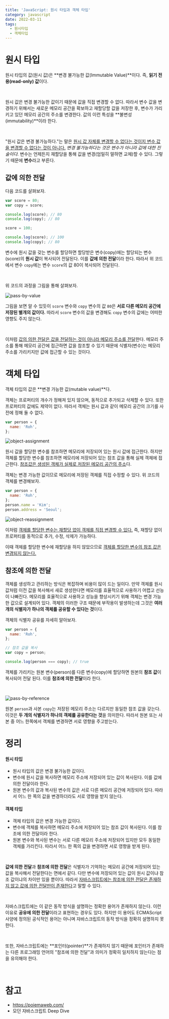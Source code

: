 ```yaml
---
title: 'JavaScript: 원시 타입과 객체 타입'
category: javascript
date: 2022-03-11
tags:
  - 원시타입
  - 객체타입
---
```


# 원시 타입

원시 타입의 값(원시 값)은 **변경 불가능한 값(Immutable Value)**이다. 즉, **읽기 전용(read-only) 값**이다.

<br/>

원시 값은 변경 불가능한 값이기 때문에 값을 직접 변경할 수 없다. 따라서 변수 값을 변경하기 위해서는 새로운 메모리 공간을 확보하고 재할당할 값을 저장한 후, 변수가 가리키고 있던 메모리 공간의 주소를 변경한다. 값의 이런 특성을 **불변성(immutability)**이라 한다.

<br/>

"원시 값은 변경 불가능하다."는 말은 <u>원시 값 자체를 변경할 수 없다는 것이지 변수 값을 변경할 수 없다는 것이 아니다.</u> _변경 불가능하다는 것은 변수가 아니라 값에 대한 진술이다._ 변수는 언제든지 재할당을 통해 값을 변경(엄밀히 말하면 교체)할 수 있다. 그렇기 때문에 **변수**라고 부른다.

## 값에 의한 전달

다음 코드를 살펴보자.

```js
var score = 80;
var copy = score;

console.log(score); // 80
console.log(copy); // 80

score = 100;

console.log(score); // 100
console.log(copy); // 80
```

변수에 원시 값을 갖는 변수를 할당하면 할당받은 변수(copy)에는 할당되는 변수(score)의 **원시 값**이 복사되어 전달된다. 이를 **값에 의한 전달**이라 한다. 따라서 위 코드에서 변수 `copy`에는 변수 `score`의 값 80이 복사되어 전달된다.

<br/>

위 코드의 과정을 그림을 통해 살펴보자.

![pass-by-value](./image/pass-by-value.png)

그림을 보면 알 수 있듯이 `score` 변수와 `copy` 변수의 값 `80`은 **서로 다른 메모리 공간에 저장된 별개의 값이다.** 따라서 `score` 변수의 값을 변경해도 `copy` 변수의 값에는 어떠한 영향도 주지 않는다.

<br/>

이처럼 <u>값의 의한 전달은 값을 전달하는 것이 아니라 메모리 주소를 전달</u>한다. 메모리 주소를 통해 메모리 공간에 접근하면 값을 참조할 수 있기 때문에 식별자(변수)는 메모리 주소를 가리키지만 값에 접근할 수 있는 것이다.

# 객체 타입

객체 타입의 값은 **변경 가능한 값(mutable value)**다.

객체는 프로퍼티의 개수가 정해져 있지 않으며, 동적으로 추가되고 삭제할 수 있다. 또한 프로퍼티의 값에도 제약이 없다. 따라서 객체는 원시 값과 같이 메모리 공간의 크기를 사전에 정해 둘 수 없다.

```js
var person = {
  name: 'Roh',
};
```

<div class="resize-wrapper">

![object-assignment](./image/object-assignment.png)

</div>

원시 값을 할당한 변수를 참조하면 메모리에 저장되어 있는 원시 값에 접근한다. 하지만 객체를 할당한 변수를 참조하면 메모리에 저장되어 있는 참조 값을 통해 실제 객체에 접근한다. <u>참조값은 생성된 객체가 실제로 저장된 메모리 공간의 주소</u>다.

객체는 변경 가능한 값이므로 메모리에 저장된 객체를 직접 수정할 수 있다. 위 코드의 객체를 변경해보자.

```js
var person = {
  name: 'Roh',
};
person.name = 'Kim';
person.address = 'Seoul';
```

<div class="resize-wrapper">

![object-reassignment](./image/object-reassignment.png)

</div>

이처럼 <u>객체를 할당한 변수는 재할당 없이 객체를 직접 변경할 수 있다.</u> 즉, 재할당 없이 프로퍼티를 동적으로 추가, 수정, 삭제가 가능하다.

이때 객체를 할당한 변수에 재할당을 하지 않았으므로 <u>객체를 할당한 변수의 참조 값은 변경되지 않는다.</u>

## 참조에 의한 전달

객체를 생성하고 관리하는 방식은 복잡하며 비용이 많이 드는 일이다. 만약 객체를 원시 값처럼 이전 값을 복사해서 새로 생성한다면 메모리를 효율적으로 사용하기 어렵고 선능이 나빠진다. 메모리를 효율적으로 사용하고 성능을 향상시키기 위해 객체는 변경 가능한 값으로 설계되어 있다. 객체의 이러한 구조 때문에 부작용이 발생하는데 그것은 **여러 개의 식별자가 하나의 객체를 공유할 수 있다는 것**이다.

객체의 식별자 공유를 자세히 알아보자.

```js
var person = {
  name: 'Roh',
};

// 참조 값을 복사
var copy = person;

console.log(person === copy); // true
```

객체를 가리키는 원본 변수(person)를 다른 변수(copy)에 할당하면 원본의 **참조 값**이 복사되어 전달 된다. 이를 **참조에 의한 전달**이라 한다.

<br />

![pass-by-reference](./image/pass-by-reference.png)

원본 `person`과 사본 `copy`는 저장된 메모리 주소는 다르지만 동일한 참조 값을 갖는다. 이것은 **두 개의 식별자가 하나의 객체를 공유한다는 것**을 의미한다. 따라서 원본 또는 사본 중 어느 한쪽에서 객체를 변경하면 서로 영향을 주고받는다.

# 정리

#### 원시 타입

- 원시 타입의 값은 변경 불가능한 값이다.
- 변수에 원시 값을 복사하면 메모리 주소에 저장되어 있는 값이 복사된다. 이를 값에 의한 전달이라 한다.
- 원본 변수의 값과 복사된 변수의 값은 서로 다른 메모리 공간에 저장되어 있다. 따라서 어느 한 쪽의 값을 변경하더라도 서로 영향을 받지 않는다.

#### 객체 타입

- 객체 타입의 값은 변경 가능한 값이다.
- 변수에 객체를 복사하면 메모리 주소에 저장되어 있는 참조 값이 복사된다. 이를 참조에 의한 전달이라 한다.
- 원본 변수와 복사된 변수는 서로 다른 메모리 주소에 저장되어 있지만 모두 동일한 객체를 가리킨다. 따라서 어느 한 쪽의 값을 변경하면 서로 영향을 받게 된다.

<br />

**값에 의한 전달**과 **참조에 의한 전달**은 식별자가 기억하는 메모리 공간에 저장되어 있는 값을 복사해서 전달한다는 면에서 같다. 다만 변수에 저장되어 있는 값이 원시 값이냐 참조 값이냐의 차이만 있을 뿐이다. 따라서 <u>자바스크립트에는 참조에 의한 전달은 존재하지 않고 값에 의한 전달만이 존재한다</u>고 말할 수 있다.

<br />

자바스크립트에는 이 같은 동작 방식을 설명하는 정확한 용어가 존재하지 않는다. 이런 이유로 **공유에 의한 전달**이라고 표현하는 경우도 있다. 하지만 이 용어도 ECMAScript 사양에 정의된 공식적인 용어는 아니며 자바스크립트의 동작 방식을 정확히 설명하지 못한다.

<br />

또한, 자바스크립트에는 **포인터(pointer)**가 존재하지 않기 때문에 포인터가 존재하는 다른 프로그래밍 언어의 "참조에 의한 전달"과 의미가 정확히 일치하지 않는다는 점을 유의해야 한다.

<br />

# 참고

- https://poiemaweb.com/
- 모던 자바스크립트 Deep Dive
